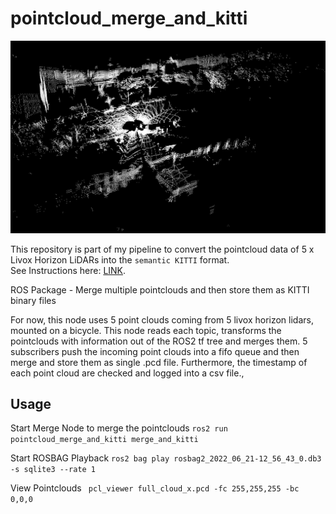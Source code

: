 # pointcloud_merge_and_kitti

![full cloud image](https://github.com/nerovalerius/pointcloud_merge_and_kitti/blob/main/images/merged_cloud.jpg)

This repository is part of my pipeline to convert the pointcloud data of 5 x Livox Horizon LiDARs into the ```semantic KITTI``` format.\
See Instructions here: [LINK](https://gist.github.com/nerovalerius/80133f409f9ed0573522432244298195).

ROS Package - Merge multiple pointclouds and then store them as KITTI binary files

For now, this node uses 5 point clouds coming from 5 livox horizon lidars, mounted on a bicycle.
This node reads each topic, transforms the pointclouds with information out of the ROS2 tf tree and merges them.
5 subscribers push the incoming point clouds into a fifo queue and then merge and store them as single .pcd file.
Furthermore, the timestamp of each point cloud are checked and logged into a csv file.,

## Usage
Start Merge Node to merge the pointclouds
```ros2 run pointcloud_merge_and_kitti merge_and_kitti```

Start ROSBAG Playback
```ros2 bag play rosbag2_2022_06_21-12_56_43_0.db3 -s sqlite3 --rate 1```


View Pointclouds
``` pcl_viewer full_cloud_x.pcd -fc 255,255,255 -bc 0,0,0```

